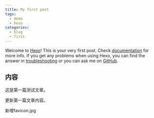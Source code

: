 ```yaml
---
title: My first post
tags: 
  - demo
  - hexo
categories: 
  - blog
  - first
---
```

Welcome to [Hexo](https://hexo.io/)! This is your very first post. Check [documentation](https://hexo.io/docs/) for more info. If you get any problems when using Hexo, you can find the answer in [troubleshooting](https://hexo.io/docs/troubleshooting.html) or you can ask me on [GitHub](https://github.com/hexojs/hexo/issues).

## 内容

这是第一篇测试文章。


更新第一篇文章内容。


新增favicon.jpg
